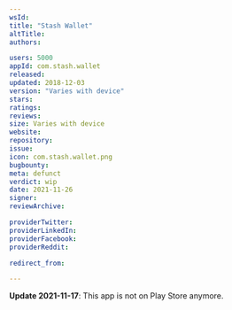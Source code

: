 ```yaml
---
wsId: 
title: "Stash Wallet"
altTitle: 
authors:

users: 5000
appId: com.stash.wallet
released: 
updated: 2018-12-03
version: "Varies with device"
stars: 
ratings: 
reviews: 
size: Varies with device
website: 
repository: 
issue: 
icon: com.stash.wallet.png
bugbounty: 
meta: defunct
verdict: wip
date: 2021-11-26
signer: 
reviewArchive:

providerTwitter: 
providerLinkedIn: 
providerFacebook: 
providerReddit: 

redirect_from:

---
```


**Update 2021-11-17**: This app is not on Play Store anymore.

